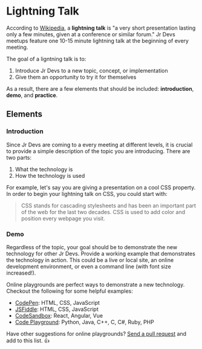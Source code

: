 # Lightning Talk

According to [Wikipedia](https://en.wikipedia.org/wiki/Lightning_talk), a **lightning talk** is "a very short presentation lasting only a few minutes, given at a conference or similar forum." Jr Devs meetups feature one 10-15 minute lightning talk at the beginning of every meeting.

The goal of a ligntning talk is to:
1. Introduce Jr Devs to a new topic, concept, or implementation
2. Give them an opportunity to try it for themselves

As a result, there are a few elements that should be included: **introduction**, **demo**, and **practice**.

## Elements

### Introduction
Since Jr Devs are coming to a every meeting at different levels, it is crucial to provide a simple description of the topic you are introducing. There are two parts:

1. What the technology is
2. How the technology is used

For example, let's say you are giving a presentation on a cool CSS property. In order to begin your lightning talk on CSS, you could start with:

> CSS stands for cascading stylesheets and has been an important part of the web for the last two decades. CSS is used to add color and position every webpage you visit.

### Demo
Regardless of the topic, your goal should be to demonstrate the new technology for other Jr Devs. Provide a working example that demonstrates the technology in action. This could be a live or local site, an online development environment, or even a command line (with font size increased!).

Online playgrounds are perfect ways to demonstrate a new technology. Checkout the following for some helpful examples:
- [CodePen](https://codepen.io): HTML, CSS, JavaScript
- [JSFiddle](https://jsfiddle.net/): HTML, CSS, JavaScript
- [CodeSandbox](https://codesandbox.io/): React, Angular, Vue
- [Code Playground](https://code.sololearn.com/#py): Python, Java, C++, C, C#, Ruby, PHP

Have other suggestions for online playgrounds? [Send a pull request](https://github.com/jr-devs/meetup/pull/new/master) and add to this list. 👍
